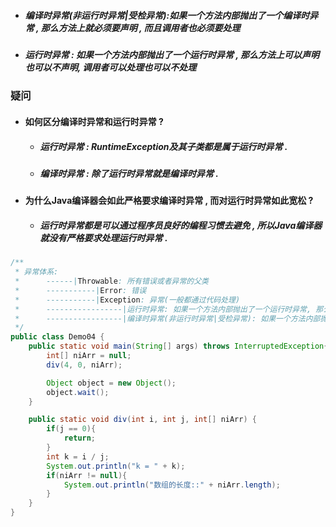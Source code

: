 * ##### 编译时异常\(非运行时异常\|受检异常\):如果一个方法内部抛出了一个编译时异常 , 那么方法上就必须要声明 , 而且调用者也必须要处理
* ##### 运行时异常 : 如果一个方法内部抛出了一个运行时异常 , 那么方法上可以声明也可以不声明, 调用者可以处理也可以不处理

### 疑问

* #### 如何区分编译时异常和运行时异常 ?

  * ##### 运行时异常 : RuntimeException及其子类都是属于运行时异常 .
  * ##### 编译时异常 : 除了运行时异常就是编译时异常 .
* #### 为什么Java编译器会如此严格要求编译时异常 , 而对运行时异常如此宽松 ?

  * ##### 运行时异常都是可以通过程序员良好的编程习惯去避免 , 所以Java编译器就没有严格要求处理运行时异常 .

```java
/**
 * 异常体系:
 *      ------|Throwable: 所有错误或者异常的父类
 *      -----------|Error: 错误
 *      -----------|Exception: 异常(一般都通过代码处理)
 *      -----------------|运行时异常: 如果一个方法内部抛出了一个运行时异常, 那么方法上可以声明也可以不声明, 调用者可以处理也可以不处理
 *      -----------------|编译时异常(非运行时异常|受检异常): 如果一个方法内部抛出了一个编译时异常, 那么方法上就必须要声明, 而且调用者也必须要处理
 */
public class Demo04 {
    public static void main(String[] args) throws InterruptedException{
        int[] niArr = null;
        div(4, 0, niArr);

        Object object = new Object();
        object.wait();
    }

    public static void div(int i, int j, int[] niArr) {
        if(j == 0){
            return;
        }
        int k = i / j;
        System.out.println("k = " + k);
        if(niArr != null){
            System.out.println("数组的长度::" + niArr.length);
        }
    }
}
```



